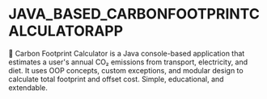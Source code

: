 # JAVA_BASED_CARBONFOOTPRINTCALCULATORAPP
🌱 Carbon Footprint Calculator is a Java console-based application that estimates a user's annual CO₂ emissions from transport, electricity, and diet. It uses OOP concepts, custom exceptions, and modular design to calculate total footprint and offset cost. Simple, educational, and extendable.
